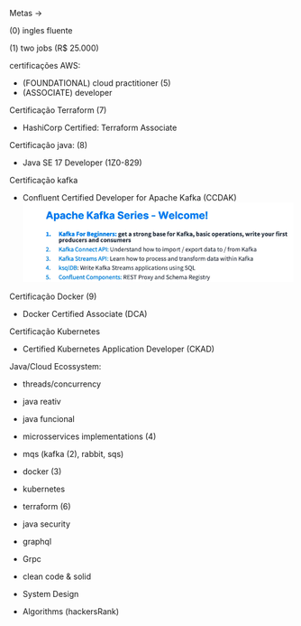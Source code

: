 Metas -> 

(0) ingles fluente

(1) two jobs (R$ 25.000)

certificações AWS:
 - (FOUNDATIONAL) cloud practitioner (5) 
 - (ASSOCIATE) developer

Certificação Terraform (7)
 - HashiCorp Certified: Terraform Associate

Certificação java: (8)
 - Java SE 17 Developer (1Z0-829)

Certificação kafka
 - Confluent Certified Developer for Apache Kafka (CCDAK) 
 ![kafka_developer_path](images/kakfa_developer_Certified_path.png)
 
Certificação Docker (9)
 - Docker Certified Associate (DCA)

Certificação Kubernetes
 - Certified Kubernetes Application Developer (CKAD)

Java/Cloud Ecossystem:
 - threads/concurrency
 - java reativ
 - java funcional
 - microsservices implementations (4)
 - mqs (kafka (2), rabbit, sqs)
 - docker (3)
 - kubernetes
 - terraform (6)
 - java security
 - graphql
 - Grpc

 - clean code & solid

- System Design
- Algorithms (hackersRank)

